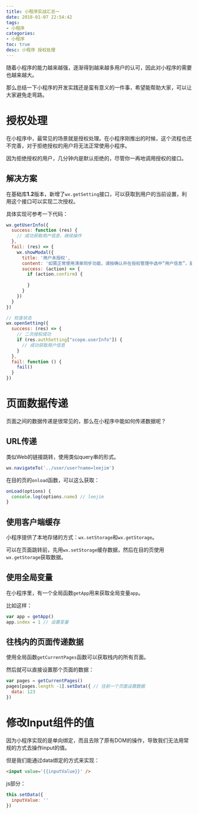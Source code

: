 ```yaml
---
title: 小程序实战汇总一
date: 2018-01-07 22:54:42
tags: 
- 小程序
categories:
- 小程序
toc: true
desc: 小程序 授权处理
---
```


随着小程序的能力越来越强，逐渐得到越来越多用户的认可，因此对小程序的需要也越来越大。

那么总结一下小程序的开发实践还是蛮有意义的一件事，希望能帮助大家，可以让大家避免走弯路。

<!-- more -->

# 授权处理

在小程序中，最常见的场景就是授权处理。在小程序刚推出的时候，这个流程也还不完善，对于拒绝授权的用户将无法正常使用小程序。

因为拒绝授权的用户，几分钟内是默认拒绝的，尽管你一再地调用授权的接口。

## 解决方案

在基础库**1.2**版本，新增了`wx.getSetting`接口，可以获取到用户的当前设置，利用这个接口可以实现二次授权。

具体实现可参考一下代码：

```js
wx.getUserInfo({
  success: function (res) {
    // 成功获取用户信息，继续操作
  },
  fail: (res) => {
    wx.showModal({
      title: '用户未授权',
      content: '如需正常使用清单同步功能，请按确认并在授权管理中选中“用户信息”，是否重新授权登录？',
      success: (action) => {
        if (action.confirm) {
          
        }
      }
    })
  }
})

// 检查状态
wx.openSetting({
  success: (res) => {
    // 二次授权成功
    if (res.authSetting["scope.userInfo"]) {
      // 成功获取用户信息
    }
  },
  fail: function () {
    fail()
  }
})
```

# 页面数据传递

页面之间的数据传递是很常见的，那么在小程序中能如何传递数据呢？

## URL传递

类似Web的链接跳转，使用类似query串的形式。

```js
wx.navigateTo('../user/user?name=leejim')
```

在目的页的`onload`函数，可以这么获取：

```js
onLoad(options) {
  console.log(options.name) // leejim
}
```

## 使用客户端缓存

小程序提供了本地存储的方式：`wx.setStorage`和`wx.getStorage`。

可以在页面跳转前，先用`wx.setStorage`缓存数据，然后在目的页使用`wx.getStorage`获取数据。

## 使用全局变量

在小程序里，有一个全局函数`getApp`用来获取全局变量`app`。

比如这样：

```js
var app = getApp()
app.index = 1 // 设置变量
```

## 往栈内的页面传递数据

使用全局函数`getCurrentPages`函数可以获取栈内的所有页面。

然后就可以直接设置那个页面的数据：

```js
var pages = getCurrentPages()
pages[pages.length -1].setData({ // 往前一个页面设置数据
  data: 123
})
```

# 修改Input组件的值

因为小程序实现的是单向绑定，而且去除了原有DOM的操作，导致我们无法用常规的方式去操作input的值。

但是我们能通过data绑定的方式来实现：

```html
<input value='{{inputValue}}' />
```

js部分：

```js
this.setData({
  inputValue: ''
})
```